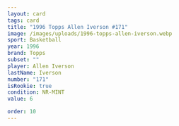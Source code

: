```yaml
---
layout: card
tags: card
title: "1996 Topps Allen Iverson #171"
image: /images/uploads/1996-topps-allen-iverson.webp
sport: Basketball
year: 1996
brand: Topps
subset: ""
player: Allen Iverson
lastName: Iverson
number: "171"
isRookie: true
condition: NR-MINT
value: 6

order: 10
---
```


